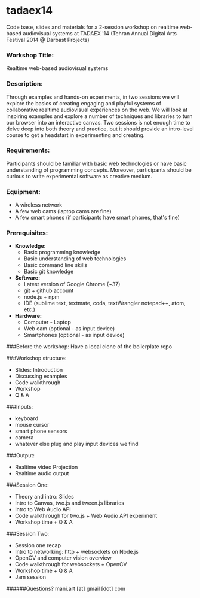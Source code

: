 tadaex14
========

Code base, slides and materials for a 2-session workshop on realtime web-based audiovisual systems at TADAEX '14 (Tehran Annual Digital Arts Festival 2014 @ Darbast Projects)

### Workshop Title:
Realtime web-based audiovisual systems

### Description:
Through examples and hands-on experiments, in two sessions we will explore the basics of creating engaging and playful systems of collaborative realtime audiovisual experiences on the web. We will look at inspiring examples and explore a number of techniques and libraries to turn our browser into an interactive canvas. Two sessions is not enough time to delve deep into both theory and practice, but it should provide an intro-level course to get a headstart in experimenting and creating.

### Requirements:
Participants should be familiar with basic web technologies or have basic understanding of programming concepts. Moreover, participants should be curious to write experimental software as creative medium.  

### Equipment:
* A wireless network
* A few web cams (laptop cams are fine)
* A few smart phones (if participants have smart phones, that's fine) 

### Prerequisites:
* **Knowledge:**
	* Basic programming knowledge 
	* Basic understanding of web technologies
	* Basic command line skills
	* Basic git knowledge 
* **Software:**
	* Latest version of Google Chrome (~37)
	* git + github account
	* node.js + npm
	* IDE (sublime text, textmate, coda, textWrangler notepad++, atom, etc.)
* **Hardware:**
	* Computer - Laptop
	* Web cam (optional - as input device)
	* Smartphones (optional - as input device)
	
###Before the workshop:
Have a local clone of the boilerplate repo

###Workshop structure:
* Slides: Introduction
* Discussing examples
* Code walkthrough
* Workshop
* Q & A

###Inputs:
* keyboard
* mouse cursor
* smart phone sensors
* camera
* whatever else plug and play input devices we find

###Output: 
* Realtime video Projection
* Realtime audio output

###Session One:
* Theory and intro: Slides
* Intro to Canvas, two.js and tween.js libraries
* Intro to Web Audio API
* Code walkthrough for two.js + Web Audio API experiment
* Workshop time + Q & A

###Session Two:
* Session one recap
* Intro to networking: http + websockets on Node.js
* OpenCV and computer vision overview
* Code walkthrough for websockets + OpenCV
* Workshop time + Q & A
* Jam session 

######Questions? mani.art [at] gmail [dot] com





	